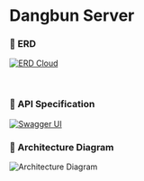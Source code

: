 # Dangbun Server



### 📌 ERD
[![ERD Cloud](https://img.shields.io/badge/ERD%20Cloud-6C63FF?style=for-the-badge&labelColor=6C63FF)](https://www.erdcloud.com/d/QJDK3dYT29CjqWHAW)

<br>

### 📌 API Specification
[![Swagger UI](https://img.shields.io/badge/Swagger%20UI-00C853?style=for-the-badge&labelColor=00C853)](https://dangbun.o-r.kr/swagger-ui/index.html#/)
<br>

### 📌 Architecture Diagram
![Architecture Diagram](https://github.com/user-attachments/assets/73798468-c55c-412f-8d57-3deec74ad1cf)
